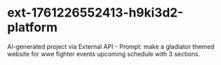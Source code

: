 # ext-1761226552413-h9ki3d2-platform
AI-generated project via External API - Prompt: make a gladiator themed website for wwe fighter events upcoming schedule with 3 sections.
